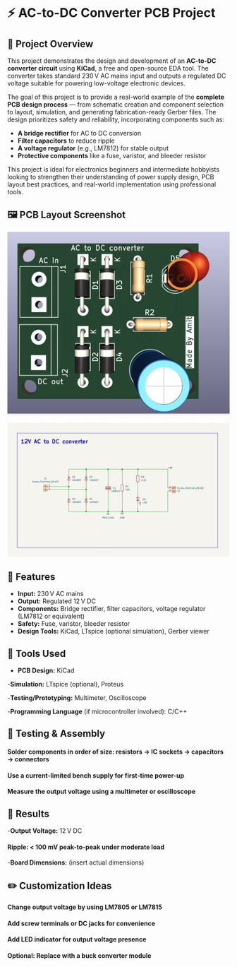# ⚡ AC-to-DC Converter PCB Project

## 📖 Project Overview

This project demonstrates the design and development of an **AC-to-DC converter circuit** using **KiCad**, a free and open-source EDA tool. The converter takes standard 230 V AC mains input and outputs a regulated DC voltage suitable for powering low-voltage electronic devices.

The goal of this project is to provide a real-world example of the **complete PCB design process** — from schematic creation and component selection to layout, simulation, and generating fabrication-ready Gerber files. The design prioritizes safety and reliability, incorporating components such as:

- **A bridge rectifier** for AC to DC conversion
- **Filter capacitors** to reduce ripple
- **A voltage regulator** (e.g., LM7812) for stable output
- **Protective components** like a fuse, varistor, and bleeder resistor

This project is ideal for electronics beginners and intermediate hobbyists looking to strengthen their understanding of power supply design, PCB layout best practices, and real-world implementation using professional tools.

## 🖼️ PCB Layout Screenshot

![PCB Layout](https://github.com/Amitkmr948/AC-to-DC-Converter--PCB-Design/blob/52a6cbe81993eaf88a6b5a1837d6eaa343e6f8de/Doc/Front%20Pcb.png)

![PCB Schematic](https://github.com/Amitkmr948/AC-to-DC-Converter--PCB-Design/blob/52a6cbe81993eaf88a6b5a1837d6eaa343e6f8de/Doc/schematic.png)

## 🔧 Features

- **Input:** 230 V AC mains
- **Output:** Regulated 12 V DC
- **Components:** Bridge rectifier, filter capacitors, voltage regulator (LM7812 or equivalent)
- **Safety:** Fuse, varistor, bleeder resistor
- **Design Tools:** KiCad, LTspice (optional simulation), Gerber viewer


## 🧰 Tools Used

- **PCB Design:** KiCad

-**Simulation:** LTspice (optional), Proteus

-**Testing/Prototyping:** Multimeter, Oscilloscope

-**Programming Language** (if microcontroller involved): C/C++

## 🧪 Testing & Assembly

#### Solder components in order of size: resistors → IC sockets → capacitors → connectors

#### Use a current-limited bench supply for first-time power-up

#### Measure the output voltage using a multimeter or oscilloscope

## 📸 Results
-**Output Voltage:** 12 V DC

#### Ripple: < 100 mV peak-to-peak under moderate load

-**Board Dimensions:** (insert actual dimensions)

## ✏️ Customization Ideas
#### Change output voltage by using LM7805 or LM7815

#### Add screw terminals or DC jacks for convenience

#### Add LED indicator for output voltage presence

#### Optional: Replace with a buck converter module
